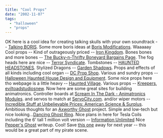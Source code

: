 ```yaml
---
title: "Cool Props"
date: "2002-11-07"
tags: 
  - "halloween"
  - "props"
---
```


OK here is a cool idea for creating talking skulls with your own soundtrack -- [Talking BORIS](http://members.tripod.com/halloween_how_to/boris.html). Some more boris ideas at [Boris Modifications](http://wolfstone.halloweenhost.com/HalloweenTech/anibor_BorisModifications.html). Waaaaay Cool props -- Kind of outrageously priced -- [Iron Kingdom](http://www.theironkingdom.com/Navigation/Navigation_Page.html). Bones bones and more bones -- [The Bucky-n-Thrifty Boneyard Bargains Page](http://www.boneyardbargains.com/). The fog heads here are nice -- [Terror Syndicate](http://terrorsyndicate.com/TS-index.htm). Tombstones -- [HAUNTED HEADSTONES](http://www.hauntedheadstones.com/index.html). Stylized Dragons -- [Garden Shadows](http://www.draggo.com/index.html). Props and effects of all kinds including cool organ -- [DC Prop Shop](http://www.dcpropshop.com/). Various and sundry props -- [Halloween Haunted House Design and Equipment](http://www.spookyfx.com/boo1.html). Some nice props here tho webpage is a little heavy -- [Haunted Village](http://www.hauntedvillage.com/). Various props -- [Kreepers](http://www.kreepers.biz/), [eviltoadstudiosnew](http://members.aol.com/_ht_a/eviltoad09/eviltoadstudios.htm?mtbrand=AOL_US). Now here are some great sites for building animatronics. Controller boards at [Scream In The Dark - Animatronics Modules](http://www.screaminthedark.net/animatronics.html). and servos to match at [ServoCity.com](http://www.servocity.com/). and/or wiper motors -- [Incredible Stuff at Unbelievable Prices: American Science & Surplus](http://www.sciplus.com/). Ambitious thoughts for an [Axworthy Ghost](http://members.aol.com/_ht_a/urmyslav/page1.html?mtbrand=AOL_US) project. Simple and low-tech but nice looking...[Dancing Ghost Ring](http://www.venturellas.com/halloween/dancing_ghost_ring.htm). Nice plans in here for Tesla Coils including the 6' tall 1 million volt version -- [Information Unlimited](http://www.amazing1.com/) Nice [Pepper's Ghost](http://www.phantasmechanics.com/pepper.html) writeup. Cool! Save [this one](http://www.daken.com.au/zon_mark_4.htm) away for next year -- this would be a great part of my pirate scene.
